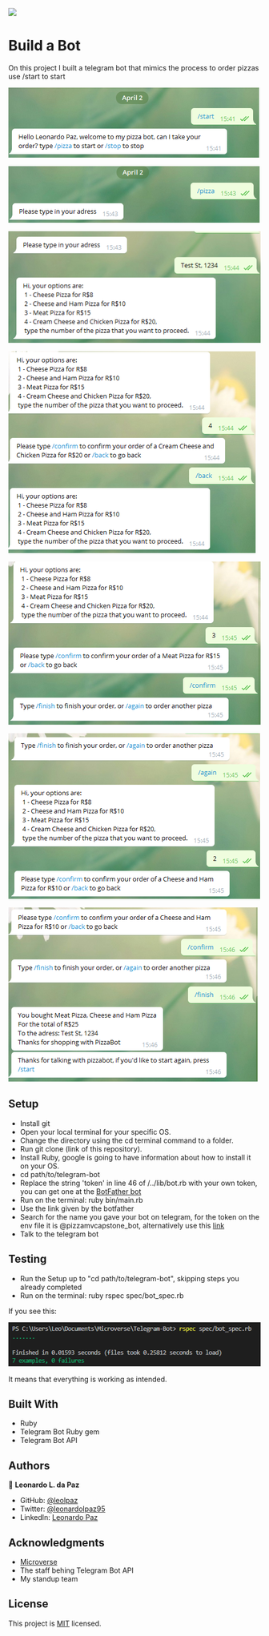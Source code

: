 

![](https://img.shields.io/badge/Microverse-blueviolet)

# Build a Bot

On this project I built a telegram bot that mimics the process to order pizzas use /start to start

![screenshot1](https://github.com/leolpaz/Telegram-Bot/blob/features/assets/screenshot%20(1).png)

![screenshot2](https://github.com/leolpaz/Telegram-Bot/blob/features/assets/screenshot%20(2).png)

![screenshot3](https://github.com/leolpaz/Telegram-Bot/blob/features/assets/screenshot%20(3).png)

![screenshot4](https://github.com/leolpaz/Telegram-Bot/blob/features/assets/screenshot%20(4).png)

![screenshot5](https://github.com/leolpaz/Telegram-Bot/blob/features/assets/screenshot%20(5).png)

![screenshot6](https://github.com/leolpaz/Telegram-Bot/blob/features/assets/screenshot%20(6).png)

![screenshot7](https://github.com/leolpaz/Telegram-Bot/blob/features/assets/screenshot%20(7).png)

## Setup

- Install git
- Open your local terminal for your specific OS.
- Change the directory using the cd terminal command to a folder.
- Run git clone (link of this repository).
- Install Ruby, google is going to have information about how to install it on your OS.
- cd path/to/telegram-bot
- Replace the string 'token' in line 46 of /../lib/bot.rb with your own token, you can get one at the [BotFather bot](https://t.me/botfather)
- Run on the terminal: ruby bin/main.rb
- Use the link given by the botfather
- Search for the name you gave your bot on telegram, for the token on the env file it is @pizzamvcapstone_bot, alternatively use this [link](t.me/pizzamvcapstone_bot)
- Talk to the telegram bot 

## Testing

- Run the Setup up to "cd path/to/telegram-bot", skipping steps you already completed
- Run on the terminal: ruby rspec spec/bot_spec.rb

If you see this:

![screenshot8](https://github.com/leolpaz/Telegram-Bot/blob/features/assets/screenshot%20(8).png)

It means that everything is working as intended.

## Built With

- Ruby
- Telegram Bot Ruby gem
- Telegram Bot API

## Authors

👤 **Leonardo L. da Paz**

- GitHub: [@leolpaz](https://github.com/leolpaz)
- Twitter: [@leonardolpaz95](https://twitter.com/leonardolpaz95)
- LinkedIn: [Leonardo Paz](https://www.linkedin.com/in/leonardo-paz-a925611b5/)

## Acknowledgments

- [Microverse](https://www.microverse.org)
- The staff behing Telegram Bot API
- My standup team

## License
  <p>This project is <a href="LICENSE">MIT</a> licensed.</p>


